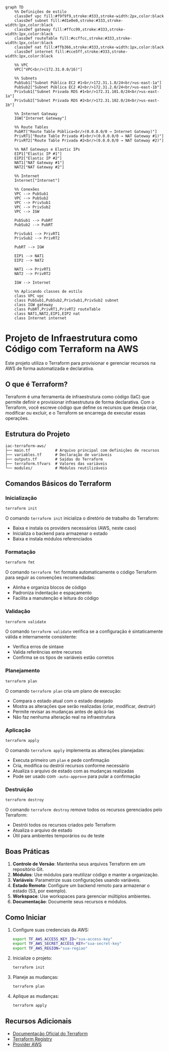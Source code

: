```mermaid
graph TD
    %% Definições de estilo
    classDef vpc fill:#f9f9f9,stroke:#333,stroke-width:2px,color:black
    classDef subnet fill:#d1e0e0,stroke:#333,stroke-width:1px,color:black
    classDef gateway fill:#ffcc99,stroke:#333,stroke-width:1px,color:black
    classDef routeTable fill:#ccffcc,stroke:#333,stroke-width:1px,color:black
    classDef nat fill:#ffb366,stroke:#333,stroke-width:1px,color:black
    classDef internet fill:#cce5ff,stroke:#333,stroke-width:1px,color:black
    
    %% VPC
    VPC["VPC<br/>(172.31.0.0/16)"] 
    
    %% Subnets
    PubSub1["Subnet Pública EC2 #1<br/>172.31.1.0/24<br/>us-east-1a"]
    PubSub2["Subnet Pública EC2 #2<br/>172.31.2.0/24<br/>us-east-1b"]
    PrivSub1["Subnet Privada RDS #1<br/>172.31.101.0/24<br/>us-east-1a"]
    PrivSub2["Subnet Privada RDS #2<br/>172.31.102.0/24<br/>us-east-1b"]
    
    %% Internet Gateway
    IGW["Internet Gateway"]
    
    %% Route Tables
    PubRT["Route Table Pública<br/>(0.0.0.0/0 → Internet Gateway)"]
    PrivRT1["Route Table Privada #1<br/>(0.0.0.0/0 → NAT Gateway #1)"]
    PrivRT2["Route Table Privada #2<br/>(0.0.0.0/0 → NAT Gateway #2)"]
    
    %% NAT Gateways e Elastic IPs
    EIP1["Elastic IP #1"]
    EIP2["Elastic IP #2"]
    NAT1["NAT Gateway #1"]
    NAT2["NAT Gateway #2"]
    
    %% Internet
    Internet["Internet"]
    
    %% Conexões
    VPC --> PubSub1
    VPC --> PubSub2
    VPC --> PrivSub1
    VPC --> PrivSub2
    VPC --> IGW
    
    PubSub1 --> PubRT
    PubSub2 --> PubRT
    
    PrivSub1 --> PrivRT1
    PrivSub2 --> PrivRT2
    
    PubRT --> IGW
    
    EIP1 --> NAT1
    EIP2 --> NAT2
    
    NAT1 --> PrivRT1
    NAT2 --> PrivRT2
    
    IGW --> Internet
    
    %% Aplicando classes de estilo
    class VPC vpc
    class PubSub1,PubSub2,PrivSub1,PrivSub2 subnet
    class IGW gateway
    class PubRT,PrivRT1,PrivRT2 routeTable
    class NAT1,NAT2,EIP1,EIP2 nat
    class Internet internet
```


# Projeto de Infraestrutura como Código com Terraform na AWS

Este projeto utiliza o Terraform para provisionar e gerenciar recursos na AWS de forma automatizada e declarativa.

## O que é Terraform?

Terraform é uma ferramenta de infraestrutura como código (IaC) que permite definir e provisionar infraestrutura de forma declarativa. Com o Terraform, você escreve código que define os recursos que deseja criar, modificar ou excluir, e o Terraform se encarrega de executar essas operações.

## Estrutura do Projeto

```
iac-terraform-aws/
├── main.tf           # Arquivo principal com definições de recursos
├── variables.tf      # Declaração de variáveis
├── outputs.tf        # Saídas do Terraform
├── terraform.tfvars  # Valores das variáveis
└── modules/          # Módulos reutilizáveis
```

## Comandos Básicos do Terraform

### Inicialização

```bash
terraform init
```

O comando `terraform init` inicializa o diretório de trabalho do Terraform:
- Baixa e instala os providers necessários (AWS, neste caso)
- Inicializa o backend para armazenar o estado
- Baixa e instala módulos referenciados

### Formatação

```bash
terraform fmt
```

O comando `terraform fmt` formata automaticamente o código Terraform para seguir as convenções recomendadas:
- Alinha e organiza blocos de código
- Padroniza indentação e espaçamento
- Facilita a manutenção e leitura do código

### Validação

```bash
terraform validate
```

O comando `terraform validate` verifica se a configuração é sintaticamente válida e internamente consistente:
- Verifica erros de sintaxe
- Valida referências entre recursos
- Confirma se os tipos de variáveis estão corretos

### Planejamento

```bash
terraform plan
```

O comando `terraform plan` cria um plano de execução:
- Compara o estado atual com o estado desejado
- Mostra as alterações que serão realizadas (criar, modificar, destruir)
- Permite revisar as mudanças antes de aplicá-las
- Não faz nenhuma alteração real na infraestrutura

### Aplicação

```bash
terraform apply
```

O comando `terraform apply` implementa as alterações planejadas:
- Executa primeiro um `plan` e pede confirmação
- Cria, modifica ou destrói recursos conforme necessário
- Atualiza o arquivo de estado com as mudanças realizadas
- Pode ser usado com `-auto-approve` para pular a confirmação

### Destruição

```bash
terraform destroy
```

O comando `terraform destroy` remove todos os recursos gerenciados pelo Terraform:
- Destrói todos os recursos criados pelo Terraform
- Atualiza o arquivo de estado
- Útil para ambientes temporários ou de teste

## Boas Práticas

1. **Controle de Versão**: Mantenha seus arquivos Terraform em um repositório Git.
2. **Módulos**: Use módulos para reutilizar código e manter a organização.
3. **Variáveis**: Parametrize suas configurações usando variáveis.
4. **Estado Remoto**: Configure um backend remoto para armazenar o estado (S3, por exemplo).
5. **Workspace**: Use workspaces para gerenciar múltiplos ambientes.
6. **Documentação**: Documente seus recursos e módulos.

## Como Iniciar

1. Configure suas credenciais da AWS:
   ```bash
   export TF_AWS_ACCESS_KEY_ID="sua-access-key"
   export TF_AWS_SECRET_ACCESS_KEY="sua-secret-key"
   export TF_AWS_REGION="sua-regiao"
   ```

2. Inicialize o projeto:
   ```bash
   terraform init
   ```

3. Planeje as mudanças:
   ```bash
   terraform plan
   ```

4. Aplique as mudanças:
   ```bash
   terraform apply
   ```

## Recursos Adicionais

- [Documentação Oficial do Terraform](https://www.terraform.io/docs)
- [Terraform Registry](https://registry.terraform.io/)
- [Provider AWS](https://registry.terraform.io/providers/hashicorp/aws/latest/docs)
